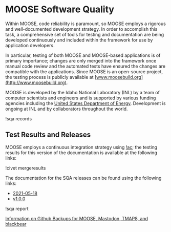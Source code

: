 # MOOSE Software Quality

Within MOOSE, code reliability is paramount, so MOOSE employs a rigorous and well-documented
development strategy.  In order to accomplish this task, a comprehensive set of tools for testing and
documentation are being developed continuously and included within the framework for use by
application developers.

In particular, testing of both MOOSE and MOOSE-based applications is of primary importance; changes
are only merged into the framework once manual code review and the automated tests have ensured the
changes are compatible with the applications. Since MOOSE is an open-source project, the testing
process is publicly available at [www.moosebuild.org](http://www.moosebuild.org).

MOOSE is developed by the Idaho National Laboratory (INL) by a team of computer scientists and
engineers and is supported by various funding agencies including the
[United States Department of Energy](http://energy.gov/). Development is ongoing at INL and by
collaborators throughout the world.

!sqa records

## Test Results and Releases

MOOSE employs a continuous integration strategy using [!ac](CIVET); the testing results for
this version of the documentation is available at the following links:

!civet mergeresults

The documentation for the SQA releases can be found using the following links:

- [2021-05-18](https://mooseframework.org/releases/moose/2021-05-18)
- [v1.0.0](https://mooseframework.org/releases/moose/v1.0.0)

!sqa report

[Information on Github Backups for MOOSE, Mastodon, TMAP8, and blackbear](sqa/github_backup.md) 